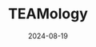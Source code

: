 ---  
layout: startup_page  
title: "TEAMology"  
id: "teamology.team"  
permalink: "/teamologyteamology.team08192024/"  
website: "https://teamology.team/"  
funding_round: "Seed"  
funding_amount: "$1.2M"  
investors: "VC 414, Supes' Fund, White Rose Ventures, 1855 VC, Ben Franklin Technology Partners, Product 10X"  
about: "TEAMology provides K-8 social-emotional support solutions through its TEAMtalk platform. TEAMtalk uses AI and human interaction to offer personalized support to students, providing a safe space for them to express themselves and receive coaching. This whole-system approach strengthens mental well-being and helps educators identify and address challenges."  
markets: "Edtech, Primary and Secondary Education"  
hq: "Chambersburg, Pennsylvania, United States"  
founded_year: "2017"  
linkedin: "https://www.linkedin.com/company/teamology4kids/"  
twitter: ""  
instagram: ""  
facebook: "https://www.facebook.com/TEAMology4kids"  
crunchbase: "https://www.crunchbase.com/organization/teamology"  
pitchbook: ""  

date_display: "19-Aug-2024"  
date: "2024-08-19"

# SEO Optimization  
meta_title: "TEAMology - Seed Funding ($1.2M)"  
meta_description: "TEAMology, TEAMology provides K-8 social-emotional support solutions through its TEAMtalk platform. TEAMtalk uses AI and human interaction to offer personalized ..."  
meta_keywords: "TEAMology, Edtech, Primary and Secondary Education, Seed funding"  
canonical_url: "https://startup.projectstartups.com/teamologyteamology.team08192024/"  
---